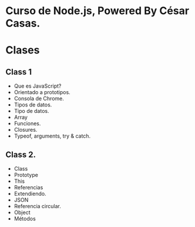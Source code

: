 # Curso de Node.js, Powered By César Casas.

# Clases

## Class 1
* Que es JavaScript?
* Orientado a prototipos.
* Consola de Chrome.
* Tipos de datos.
* Tipo de datos.
* Array
* Funciones.
* Closures.
* Typeof, arguments, try & catch.

## Class 2.

* Class
* Prototype
* This
* Referencias
* Extendiendo.
* JSON
* Referencia circular.
* Object
* Métodos
